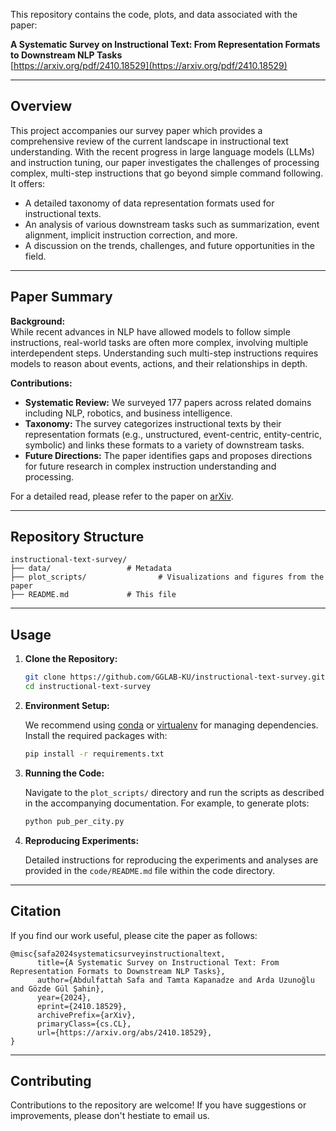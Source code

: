 This repository contains the code, plots, and data associated with the paper:

**A Systematic Survey on Instructional Text: From Representation Formats to Downstream NLP Tasks**  
[https://arxiv.org/pdf/2410.18529](https://arxiv.org/pdf/2410.18529)

---

## Overview

This project accompanies our survey paper which provides a comprehensive review of the current landscape in instructional text understanding. With the recent progress in large language models (LLMs) and instruction tuning, our paper investigates the challenges of processing complex, multi-step instructions that go beyond simple command following. It offers:

- A detailed taxonomy of data representation formats used for instructional texts.
- An analysis of various downstream tasks such as summarization, event alignment, implicit instruction correction, and more.
- A discussion on the trends, challenges, and future opportunities in the field.

---

## Paper Summary

**Background:**  
While recent advances in NLP have allowed models to follow simple instructions, real-world tasks are often more complex, involving multiple interdependent steps. Understanding such multi-step instructions requires models to reason about events, actions, and their relationships in depth.

**Contributions:**  
- **Systematic Review:** We surveyed 177 papers across related domains including NLP, robotics, and business intelligence.
- **Taxonomy:** The survey categorizes instructional texts by their representation formats (e.g., unstructured, event-centric, entity-centric, symbolic) and links these formats to a variety of downstream tasks.
- **Future Directions:** The paper identifies gaps and proposes directions for future research in complex instruction understanding and processing.

For a detailed read, please refer to the paper on [arXiv](https://arxiv.org/abs/2410.18529).

---

## Repository Structure

```
instructional-text-survey/
├── data/                 # Metadata
├── plot_scripts/                # Visualizations and figures from the paper
├── README.md             # This file
```
---

## Usage

1. **Clone the Repository:**

   ```bash
   git clone https://github.com/GGLAB-KU/instructional-text-survey.git
   cd instructional-text-survey
   ```

2. **Environment Setup:**

   We recommend using [conda](https://docs.conda.io/en/latest/) or [virtualenv](https://virtualenv.pypa.io/en/latest/) for managing dependencies. Install the required packages with:

   ```bash
   pip install -r requirements.txt
   ```

3. **Running the Code:**

   Navigate to the `plot_scripts/` directory and run the scripts as described in the accompanying documentation. For example, to generate plots:

   ```bash
   python pub_per_city.py
   ```

4. **Reproducing Experiments:**

   Detailed instructions for reproducing the experiments and analyses are provided in the `code/README.md` file within the code directory.

---

## Citation

If you find our work useful, please cite the paper as follows:

```
@misc{safa2024systematicsurveyinstructionaltext,
      title={A Systematic Survey on Instructional Text: From Representation Formats to Downstream NLP Tasks}, 
      author={Abdulfattah Safa and Tamta Kapanadze and Arda Uzunoğlu and Gözde Gül Şahin},
      year={2024},
      eprint={2410.18529},
      archivePrefix={arXiv},
      primaryClass={cs.CL},
      url={https://arxiv.org/abs/2410.18529}, 
}
```

---

## Contributing

Contributions to the repository are welcome! If you have suggestions or improvements, please don't hestiate to email us.